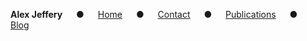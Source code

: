 **Alex Jeffery** &emsp; &#9679; &emsp; [Home](index.html) &emsp; &#9679; &emsp; [Contact](contact.html) &emsp; &#9679; &emsp; [Publications](publications.html) &emsp; &#9679; &emsp; [Blog](blog.html)
